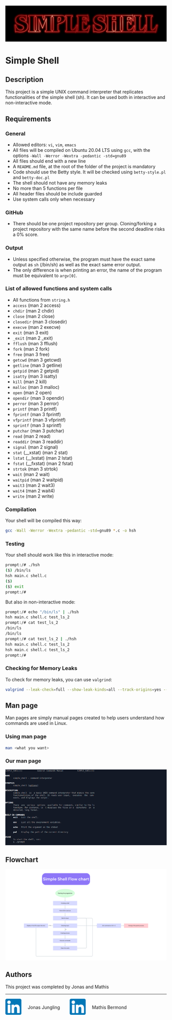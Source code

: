 ![Logo du projet](img/simple_shell.png)

# Simple Shell

## Description

This project is a simple UNIX command interpreter that replicates functionalities of the simple shell (sh). It can be used both in interactive and non-interactive mode.

## Requirements

### General

- Allowed editors: `vi`, `vim`, `emacs`
- All files will be compiled on Ubuntu 20.04 LTS using `gcc`, with the options `-Wall -Werror -Wextra -pedantic -std=gnu89`
- All files should end with a new line
- A `README.md` file, at the root of the folder of the project is mandatory
- Code should use the Betty style. It will be checked using `betty-style.pl` and `betty-doc.pl`
- The shell should not have any memory leaks
- No more than 5 functions per file
- All header files should be include guarded
- Use system calls only when necessary

### GitHub

- There should be one project repository per group. Cloning/forking a project repository with the same name before the second deadline risks a 0% score.

### Output

- Unless specified otherwise, the program must have the exact same output as `sh` (/bin/sh) as well as the exact same error output.
- The only difference is when printing an error, the name of the program must be equivalent to `argv[0]`.

### List of allowed functions and system calls

- All functions from `string.h`
- `access` (man 2 access)
- `chdir` (man 2 chdir)
- `close` (man 2 close)
- `closedir` (man 3 closedir)
- `execve` (man 2 execve)
- `exit` (man 3 exit)
- `_exit` (man 2 _exit)
- `fflush` (man 3 fflush)
- `fork` (man 2 fork)
- `free` (man 3 free)
- `getcwd` (man 3 getcwd)
- `getline` (man 3 getline)
- `getpid` (man 2 getpid)
- `isatty` (man 3 isatty)
- `kill` (man 2 kill)
- `malloc` (man 3 malloc)
- `open` (man 2 open)
- `opendir` (man 3 opendir)
- `perror` (man 3 perror)
- `printf` (man 3 printf)
- `fprintf` (man 3 fprintf)
- `vfprintf` (man 3 vfprintf)
- `sprintf` (man 3 sprintf)
- `putchar` (man 3 putchar)
- `read` (man 2 read)
- `readdir` (man 3 readdir)
- `signal` (man 2 signal)
- `stat` (__xstat) (man 2 stat)
- `lstat` (__lxstat) (man 2 lstat)
- `fstat` (__fxstat) (man 2 fstat)
- `strtok` (man 3 strtok)
- `wait` (man 2 wait)
- `waitpid` (man 2 waitpid)
- `wait3` (man 2 wait3)
- `wait4` (man 2 wait4)
- `write` (man 2 write)

### Compilation

Your shell will be compiled this way:

```sh
gcc -Wall -Werror -Wextra -pedantic -std=gnu89 *.c -o hsh
```

### Testing

Your shell should work like this in interactive mode:

```sh
prompt:/# ./hsh
($) /bin/ls
hsh main.c shell.c
($)
($) exit
prompt:/#
```

But also in non-interactive mode:

```sh
prompt:/# echo "/bin/ls" | ./hsh
hsh main.c shell.c test_ls_2
prompt:/# cat test_ls_2
/bin/ls
/bin/ls
prompt:/# cat test_ls_2 | ./hsh
hsh main.c shell.c test_ls_2
hsh main.c shell.c test_ls_2
prompt:/#
```

### Checking for Memory Leaks

To check for memory leaks, you can use `valgrind`:

```sh
valgrind --leak-check=full --show-leak-kinds=all --track-origins=yes --verbose ./hsh
```

## Man page

Man pages are simply manual pages created to help users understand how commands are used in Linux.

### Using man page

```sh
man <what you want>
```

### Our man page

![man page](img/man.png)

## Flowchart

![Our flowchart](img/flowchart.png)

## Authors

This project was completed by Jonas and Mathis

----------

<div style="display: flex; align-items: center; gap: 10px;">
  <a href="https://www.linkedin.com/in/jonas-jungling">
    <img src="./img/linkedin.png" alt="Linkedin" width="50" height="50">
  </a>
  <span style="margin-left: 10px; margin-right: 20px;">Jonas Jungling</span>
  <a href="https://www.linkedin.com/in/mathis-bermond-619674260">
    <img src="./img/linkedin.png" alt="Linkedin" width="50" height="50">
  </a>
  <span style="margin-left: 10px; margin-right: 20px;">Mathis Bermond</span>
</div>
